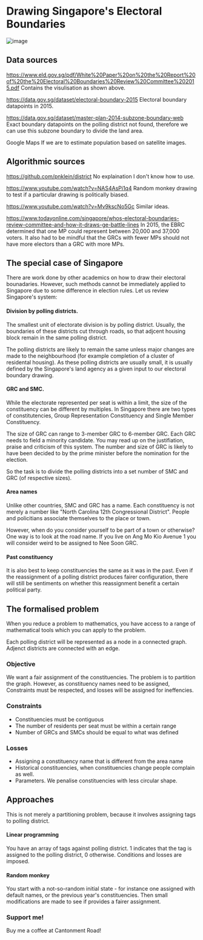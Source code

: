 # Drawing Singapore's Electoral Boundaries

![image](https://i.imgur.com/piOHlGT.jpg)


## Data sources

https://www.eld.gov.sg/pdf/White%20Paper%20on%20the%20Report%20of%20the%20Electoral%20Boundaries%20Review%20Committee%202015.pdf
Contains the visulisation as shown above.

https://data.gov.sg/dataset/electoral-boundary-2015
Electoral boundary datapoints in 2015.

https://data.gov.sg/dataset/master-plan-2014-subzone-boundary-web
Exact boundary datapoints on the polling district not found, therefore we can use this subzone boundary to divide the land area.

Google Maps
If we are to estimate population based on satellite images.



## Algorithmic sources

https://github.com/pnklein/district
No explaination I don't know how to use.

https://www.youtube.com/watch?v=NAS4AsPi1q4
Random monkey drawing to test if a particular drawing is politically biased.

https://www.youtube.com/watch?v=Mv9kscNo5Gc
Similar ideas.

https://www.todayonline.com/singapore/whos-electoral-boundaries-review-committee-and-how-it-draws-ge-battle-lines
In 2015, the EBRC determined that one MP could represent between 20,000 and 37,000 voters. It also had to be mindful that the GRCs with fewer MPs should not have more electors than a GRC with more MPs.


## The special case of Singapore

There are work done by other academics on how to draw their electoral bounadaries. However, such methods cannot be immediately applied to Singapore due to some difference in election rules. Let us review Singapore's system:

#### Division by polling districts.

The smallest unit of electorate division is by polling district. Usually, the boundaries of these districts cut through roads, so that adjcent housing block remain in the same polling district.

The polling districts are likely to remain the same unless major changes are made to the neighbourhood (for example completion of a cluster of residental housing). As these polling districts are usually small, it is usually defined by the Singapore's land agency as a given input to our electoral boundary drawing.

#### GRC and SMC. 

While the electorate represented per seat is within a limit, the size of the constituency can be different by multiples. 
In Singapore there are two types of constitutencies, Group Representation Constituency and Single Member Constituency. 

The size of GRC can range to 3-member GRC to 6-member GRC. Each GRC needs to field a minority candidate. You may read up on the justifiation, praise and criticism of this system. The number and size of GRC is likely to have been decided to by the prime minister before the nomination for the election.

So the task is to divide the polling districts into a set number of SMC and GRC (of respective sizes).

#### Area names

Unlike other countries, SMC and GRC has a name. Each constituency is not merely a number like "North Carolina 12th Congressional District". People and policitians associate themselves to the place or town.

However, when do you consider yourself to be part of a town or otherwise? One way is to look at the road name. If you live on Ang Mo Kio Avenue 1 you will consider weird to be assigned to Nee Soon GRC. 

#### Past constituency

It is also best to keep constituencies the same as it was in the past. Even if the reassignment of a polling district produces fairer configuration, there will still be sentiments on whether this reassignment benefit a certain political party.


## The formalised problem

When you reduce a problem to mathematics, you have access to a range of mathematical tools which you can apply to the problem.

Each polling district will be represented as a node in a connected graph. Adjenct districts are connected with an edge. 


### Objective

We want a fair assignment of the constituencies. 
The problem is to partition the graph. However, as constituency names need to be assigned, 
Constraints must be respected, and losses will be assigned for ineffencies.

### Constraints

- Constituencies must be contiguous
- The number of residents per seat must be within a certain range
- Number of GRCs and SMCs should be equal to what was defined

### Losses

- Assigning a constituency name that is different from the area name
- Historical constituencies, when constituencies change people complain as well.
- Parameters. We penalise constituencies with less circular shape.

## Approaches

This is not merely a partitioning problem, because it involves assigning tags to polling district.

#### Linear programming

You have an array of tags against polling district. 1 indicates that the tag is assigned to the polling district, 0 otherwise. Conditions and losses are imposed.

#### Random monkey

You start with a not-so-random initial state - for instance one assigned with default names, or the previous year's constituencies. Then small modifications are made to see if provides a fairer assignment.

### Support me!

Buy me a coffee at Cantonment Road!

